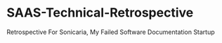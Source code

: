 # SAAS-Technical-Retrospective
Retrospective For Sonicaria, My Failed Software Documentation Startup
